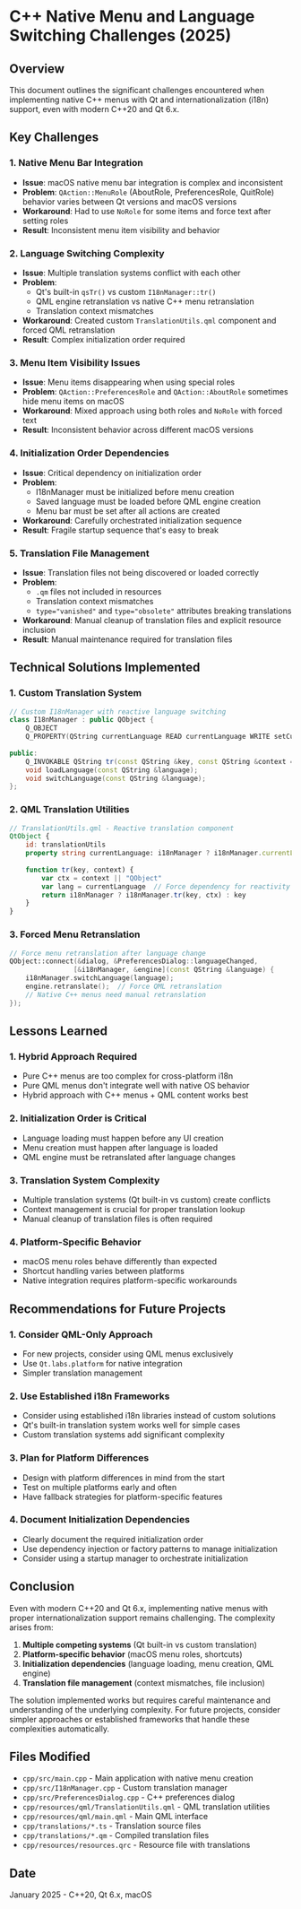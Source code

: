 # C++ Native Menu and Language Switching Challenges (2025)

## Overview
This document outlines the significant challenges encountered when implementing native C++ menus with Qt and internationalization (i18n) support, even with modern C++20 and Qt 6.x.

## Key Challenges

### 1. Native Menu Bar Integration
- **Issue**: macOS native menu bar integration is complex and inconsistent
- **Problem**: `QAction::MenuRole` (AboutRole, PreferencesRole, QuitRole) behavior varies between Qt versions and macOS versions
- **Workaround**: Had to use `NoRole` for some items and force text after setting roles
- **Result**: Inconsistent menu item visibility and behavior

### 2. Language Switching Complexity
- **Issue**: Multiple translation systems conflict with each other
- **Problem**: 
  - Qt's built-in `qsTr()` vs custom `I18nManager::tr()`
  - QML engine retranslation vs native C++ menu retranslation
  - Translation context mismatches
- **Workaround**: Created custom `TranslationUtils.qml` component and forced QML retranslation
- **Result**: Complex initialization order required

### 3. Menu Item Visibility Issues
- **Issue**: Menu items disappearing when using special roles
- **Problem**: `QAction::PreferencesRole` and `QAction::AboutRole` sometimes hide menu items on macOS
- **Workaround**: Mixed approach using both roles and `NoRole` with forced text
- **Result**: Inconsistent behavior across different macOS versions

### 4. Initialization Order Dependencies
- **Issue**: Critical dependency on initialization order
- **Problem**: 
  - I18nManager must be initialized before menu creation
  - Saved language must be loaded before QML engine creation
  - Menu bar must be set after all actions are created
- **Workaround**: Carefully orchestrated initialization sequence
- **Result**: Fragile startup sequence that's easy to break

### 5. Translation File Management
- **Issue**: Translation files not being discovered or loaded correctly
- **Problem**:
  - `.qm` files not included in resources
  - Translation context mismatches
  - `type="vanished"` and `type="obsolete"` attributes breaking translations
- **Workaround**: Manual cleanup of translation files and explicit resource inclusion
- **Result**: Manual maintenance required for translation files

## Technical Solutions Implemented

### 1. Custom Translation System
```cpp
// Custom I18nManager with reactive language switching
class I18nManager : public QObject {
    Q_OBJECT
    Q_PROPERTY(QString currentLanguage READ currentLanguage WRITE setCurrentLanguage NOTIFY currentLanguageChanged)
    
public:
    Q_INVOKABLE QString tr(const QString &key, const QString &context = QString()) const;
    void loadLanguage(const QString &language);
    void switchLanguage(const QString &language);
};
```

### 2. QML Translation Utilities
```qml
// TranslationUtils.qml - Reactive translation component
QtObject {
    id: translationUtils
    property string currentLanguage: i18nManager ? i18nManager.currentLanguage : "en_GB"
    
    function tr(key, context) {
        var ctx = context || "QObject"
        var lang = currentLanguage  // Force dependency for reactivity
        return i18nManager ? i18nManager.tr(key, ctx) : key
    }
}
```

### 3. Forced Menu Retranslation
```cpp
// Force menu retranslation after language change
QObject::connect(&dialog, &PreferencesDialog::languageChanged,
                [&i18nManager, &engine](const QString &language) {
    i18nManager.switchLanguage(language);
    engine.retranslate();  // Force QML retranslation
    // Native C++ menus need manual retranslation
});
```

## Lessons Learned

### 1. Hybrid Approach Required
- Pure C++ menus are too complex for cross-platform i18n
- Pure QML menus don't integrate well with native OS behavior
- Hybrid approach with C++ menus + QML content works best

### 2. Initialization Order is Critical
- Language loading must happen before any UI creation
- Menu creation must happen after language is loaded
- QML engine must be retranslated after language changes

### 3. Translation System Complexity
- Multiple translation systems (Qt built-in vs custom) create conflicts
- Context management is crucial for proper translation lookup
- Manual cleanup of translation files is often required

### 4. Platform-Specific Behavior
- macOS menu roles behave differently than expected
- Shortcut handling varies between platforms
- Native integration requires platform-specific workarounds

## Recommendations for Future Projects

### 1. Consider QML-Only Approach
- For new projects, consider using QML menus exclusively
- Use `Qt.labs.platform` for native integration
- Simpler translation management

### 2. Use Established i18n Frameworks
- Consider using established i18n libraries instead of custom solutions
- Qt's built-in translation system works well for simple cases
- Custom translation systems add significant complexity

### 3. Plan for Platform Differences
- Design with platform differences in mind from the start
- Test on multiple platforms early and often
- Have fallback strategies for platform-specific features

### 4. Document Initialization Dependencies
- Clearly document the required initialization order
- Use dependency injection or factory patterns to manage initialization
- Consider using a startup manager to orchestrate initialization

## Conclusion

Even with modern C++20 and Qt 6.x, implementing native menus with proper internationalization support remains challenging. The complexity arises from:

1. **Multiple competing systems** (Qt built-in vs custom translation)
2. **Platform-specific behavior** (macOS menu roles, shortcuts)
3. **Initialization dependencies** (language loading, menu creation, QML engine)
4. **Translation file management** (context mismatches, file inclusion)

The solution implemented works but requires careful maintenance and understanding of the underlying complexity. For future projects, consider simpler approaches or established frameworks that handle these complexities automatically.

## Files Modified
- `cpp/src/main.cpp` - Main application with native menu creation
- `cpp/src/I18nManager.cpp` - Custom translation manager
- `cpp/src/PreferencesDialog.cpp` - C++ preferences dialog
- `cpp/resources/qml/TranslationUtils.qml` - QML translation utilities
- `cpp/resources/qml/main.qml` - Main QML interface
- `cpp/translations/*.ts` - Translation source files
- `cpp/translations/*.qm` - Compiled translation files
- `cpp/resources/resources.qrc` - Resource file with translations

## Date
January 2025 - C++20, Qt 6.x, macOS
